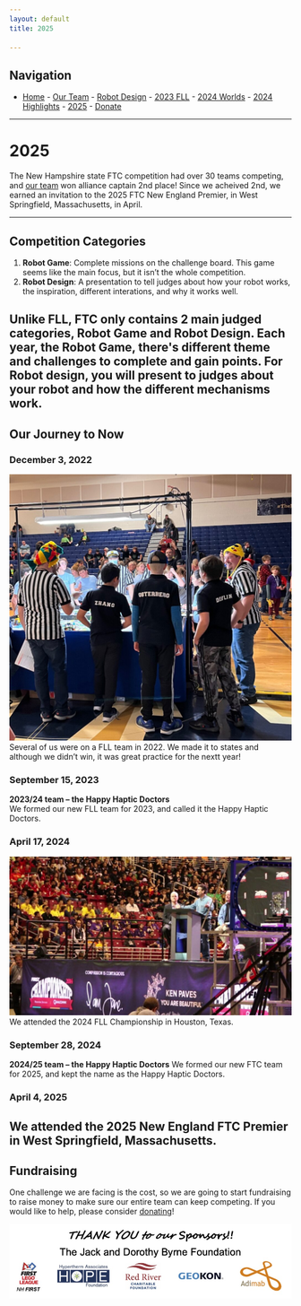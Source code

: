 ```yaml
---
layout: default
title: 2025

---
```

## Navigation
- [Home](/) - [Our Team](/our-team/) - [Robot Design](/happy-haptic-doctors-robot-design/) - [2023 FLL](/2023-fll/) - [2024 Worlds](/2024-worlds/) - [2024 Highlights](/2024/) - [2025](/2025/) - [Donate](/donate/)

---

# 2025

The New Hampshire state FTC competition had over 30 teams competing, and [our team](../our-team/index.html) won alliance captain 2nd place! Since we acheived 2nd, we earned an invitation to the 2025 FTC New England Premier, in West Springfield, Massachusetts, in April.

---

## Competition Categories

1. **Robot Game**: Complete missions on the challenge board. This game seems like the main focus, but it isn’t the whole competition.
2. **Robot Design**: A presentation to tell judges about how your robot works, the inspiration, different interations, and why it works well.

Unlike FLL, FTC only contains 2 main judged categories, Robot Game and Robot Design. Each year, the Robot Game, there's different theme and challenges to complete and gain points. For Robot design, you will present to judges about your robot and how the different mechanisms work.
---

## Our Journey to Now

### December 3, 2022
![2022/23 team](../wp-content/uploads/2024/01/IMG_4330-1024x965.jpg)
Several of us were on a FLL team in 2022. We made it to states and although we didn’t win, it was great practice for the nextt year!

### September 15, 2023
**2023/24 team – the Happy Haptic Doctors**  
We formed our new FLL team for 2023, and called it the Happy Haptic Doctors.

### April 17, 2024
![Worlds](../wp-content/uploads/2024/02/why-is-there-food-in-this-seat-1-1024x576.jpg)
We attended the 2024 FLL Championship in Houston, Texas.

### September 28, 2024
**2024/25 team – the Happy Haptic Doctors** 
We formed our new FTC team for 2025, and kept the name as the Happy Haptic Doctors.

### April 4, 2025
We attended the 2025 New England FTC Premier in West Springfield, Massachusetts.
---

## Fundraising
One challenge we are facing is the cost, so we are going to start fundraising to raise money to make sure our entire team can keep competing. If you would like to help, please consider [donating](../donate/index.html)!

![Sponsors](../wp-content/uploads/2024/04/Sponsors.jpg)
